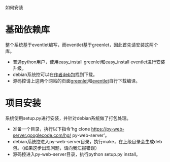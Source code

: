 如何安装

# 基础依赖库 #
整个系统基于eventlet编写，而eventlet基于greenlet，因此首先请安装这两个库。
  * 普通python用户，使用easy\_install greenlet和easy\_install eventlet进行安装升级。
  * debian系统控可以在[作者deb包](http://shell909090.3322.org/deb/)找到下载。
  * 源码控请上这两个网站的页面[greenlet](http://pypi.python.org/pypi/greenlet)和[eventlet](http://eventlet.net/)自行下载编译。

# 项目安装 #
系统使用setup.py进行安装，并针对debian系统做了打包处理。
  * 准备一个目录，执行以下指令'hg clone https://py-web-server.googlecode.com/hg/ py-web-server'。
  * debian系统控进入py-web-server目录，执行make，在上级目录会生成deb包。（如果这步出现问题，请向我汇报错误）
  * 源码控进入py-web-server目录，执行python setup.py install。